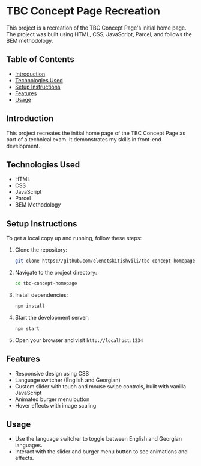 # TBC Concept Page Recreation

This project is a recreation of the TBC Concept Page's initial home page. The project was built using HTML, CSS, JavaScript, Parcel, and follows the BEM methodology.

## Table of Contents

- [Introduction](#introduction)
- [Technologies Used](#technologies-used)
- [Setup Instructions](#setup-instructions)
- [Features](#features)
- [Usage](#usage)

## Introduction

This project recreates the initial home page of the TBC Concept Page as part of a technical exam. It demonstrates my skills in front-end development.

## Technologies Used

- HTML
- CSS
- JavaScript
- Parcel
- BEM Methodology

## Setup Instructions

To get a local copy up and running, follow these steps:

1. Clone the repository:

   ```sh
   git clone https://github.com/elenetskitishvili/tbc-concept-homepage.git
   ```

2. Navigate to the project directory:

   ```sh
   cd tbc-concept-homepage
   ```

3. Install dependencies:

   ```sh
   npm install
   ```

4. Start the development server:

   ```sh
   npm start
   ```

5. Open your browser and visit `http://localhost:1234`

## Features

- Responsive design using CSS
- Language switcher (English and Georgian)
- Custom slider with touch and mouse swipe controls, built with vanilla JavaScript
- Animated burger menu button
- Hover effects with image scaling

## Usage

- Use the language switcher to toggle between English and Georgian languages.
- Interact with the slider and burger menu button to see animations and effects.
